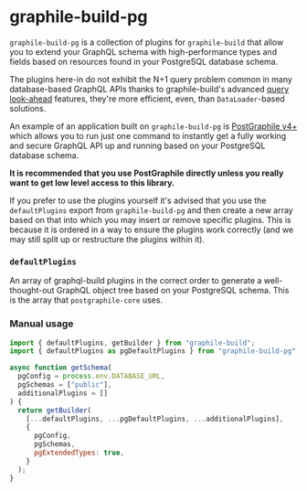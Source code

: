 # graphile-build-pg

`graphile-build-pg` is a collection of plugins for `graphile-build` that allow
you to extend your GraphQL schema with high-performance types and fields based
on resources found in your PostgreSQL database schema.

The plugins here-in do not exhibit the N+1 query problem common in many
database-based GraphQL APIs thanks to graphile-build's advanced
[query look-ahead](https://www.graphile.org/graphile-build/look-ahead/)
features, they're more efficient, even, than `DataLoader`-based solutions.

An example of an application built on `graphile-build-pg` is
[PostGraphile v4+](https://github.com/graphile/postgraphile) which allows you
to run just one command to instantly get a fully working and secure GraphQL API
up and running based on your PostgreSQL database schema.

**It is recommended that you use PostGraphile directly unless you really want to
get low level access to this library.**

If you prefer to use the plugins yourself it's advised that you use the
`defaultPlugins` export from `graphile-build-pg` and then create a new array
based on that into which you may insert or remove specific plugins. This is
because it is ordered in a way to ensure the plugins work correctly (and we may
still split up or restructure the plugins within it).

### `defaultPlugins`

An array of graphql-build plugins in the correct order to generate a
well-thought-out GraphQL object tree based on your PostgreSQL schema. This is
the array that `postgraphile-core` uses.

### Manual usage

```js
import { defaultPlugins, getBuilder } from "graphile-build";
import { defaultPlugins as pgDefaultPlugins } from "graphile-build-pg";

async function getSchema(
  pgConfig = process.env.DATABASE_URL,
  pgSchemas = ["public"],
  additionalPlugins = []
) {
  return getBuilder(
    [...defaultPlugins, ...pgDefaultPlugins, ...additionalPlugins],
    {
      pgConfig,
      pgSchemas,
      pgExtendedTypes: true,
    }
  );
}
```
